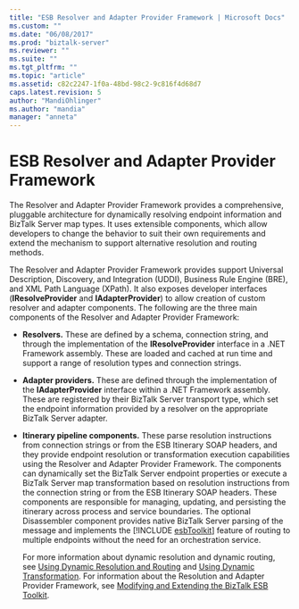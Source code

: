 ```yaml
---
title: "ESB Resolver and Adapter Provider Framework | Microsoft Docs"
ms.custom: ""
ms.date: "06/08/2017"
ms.prod: "biztalk-server"
ms.reviewer: ""
ms.suite: ""
ms.tgt_pltfrm: ""
ms.topic: "article"
ms.assetid: c82c2247-1f0a-48bd-98c2-9c816f4d68d7
caps.latest.revision: 5
author: "MandiOhlinger"
ms.author: "mandia"
manager: "anneta"
---
```

# ESB Resolver and Adapter Provider Framework
The Resolver and Adapter Provider Framework provides a comprehensive, pluggable architecture for dynamically resolving endpoint information and BizTalk Server map types. It uses extensible components, which allow developers to change the behavior to suit their own requirements and extend the mechanism to support alternative resolution and routing methods.  
  
 The Resolver and Adapter Provider Framework provides support Universal Description, Discovery, and Integration (UDDI), Business Rule Engine (BRE), and XML Path Language (XPath). It also exposes developer interfaces (**IResolveProvider** and **IAdapterProvider**) to allow creation of custom resolver and adapter components. The following are the three main components of the Resolver and Adapter Provider Framework:  
  
- **Resolvers.** These are defined by a schema, connection string, and through the implementation of the **IResolveProvider** interface in a .NET Framework assembly. These are loaded and cached at run time and support a range of resolution types and connection strings.  
  
- **Adapter providers.** These are defined through the implementation of the **IAdapterProvider** interface within a .NET Framework assembly. These are registered by their BizTalk Server transport type, which set the endpoint information provided by a resolver on the appropriate BizTalk Server adapter.  
  
- <strong>Itinerary pipeline components.</strong> These parse resolution instructions from connection strings or from the ESB Itinerary SOAP headers, and they provide endpoint resolution or transformation execution capabilities using the Resolver and Adapter Provider Framework. The components can dynamically set the BizTalk Server endpoint properties or execute a BizTalk Server map transformation based on resolution instructions from the connection string or from the ESB Itinerary SOAP headers. These components are responsible for managing, updating, and persisting the itinerary across process and service boundaries. The optional Disassembler component provides native BizTalk Server parsing of the message and implements the [!INCLUDE [esbToolkit](../includes/esbtoolkit-md.md)] feature of routing to multiple endpoints without the need for an orchestration service.  
  
  For more information about dynamic resolution and dynamic routing, see [Using Dynamic Resolution and Routing](../esb-toolkit/using-dynamic-resolution-and-routing.md) and [Using Dynamic Transformation](../esb-toolkit/using-dynamic-transformation.md). For information about the Resolution and Adapter Provider Framework, see [Modifying and Extending the BizTalk ESB Toolkit](../esb-toolkit/modifying-and-extending-the-biztalk-esb-toolkit.md).
